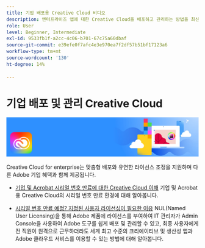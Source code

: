 ```yaml
---
title: 기업 배포용 Creative Cloud 비디오
description: 엔터프라이즈 앱에 대한 Creative Cloud을 배포하고 관리하는 방법을 최신 상태로 유지
role: User
level: Beginner, Intermediate
exl-id: 9533fb1f-a2cc-4c06-b701-67c75a60dbaf
source-git-commit: e39efe0f7afc4e3e970ea7f2df57b51bf17123a6
workflow-type: tm+mt
source-wordcount: '130'
ht-degree: 14%

---
```


# 기업 배포 및 관리 Creative Cloud

![Creative Cloud 메인 이미지](../assets/CCEbanner.png)

Creative Cloud for enterprise는 맞춤형 배포와 유연한 라이선스 조정을 지원하며 다른 Adobe 기업 혜택과 함께 제공됩니다.

* [기업 및 Acrobat 시리얼 번호 만료에 대한 Creative Cloud 이해](cceserial.md)
기업 및 Acrobat용 Creative Cloud의 시리얼 번호 만료 환경에 대해 알아봅니다.

* [시리얼 번호 만료 예정? 지정된 사용자 라이선싱이 필요한 이유](nameduserlicensing.md)
NUL(Named User Licensing)을 통해 Adobe 제품에 라이선스를 부여하여 IT 관리자가 Admin Console을 사용하여 Adobe 도구를 쉽게 배포 및 관리할 수 있고, 최종 사용자에게 전 직원이 원격으로 근무하더라도 세계 최고 수준의 크리에이티브 및 생산성 앱과 Adobe 클라우드 서비스를 이용할 수 있는 방법에 대해 알아봅니다.
